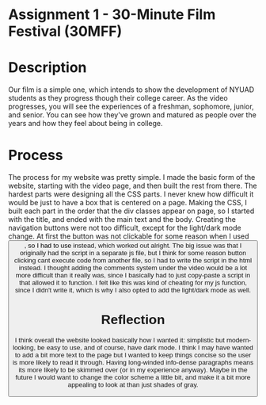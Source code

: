 # Assignment 1 - 30-Minute Film Festival (30MFF)

# Description
Our film is a simple one, which intends to show the development of NYUAD students as they progress though their college career. As the video progresses, you will see the 
experiences of a freshman, sophomore, junior, and senior. You can see how they've grown and matured as people over the years and how they feel about being in college.

# Process
The process for my website was pretty simple. I made the basic form of the website, starting with the video page, and then built the rest from there. The hardest parts were 
designing all the CSS parts. I never knew how difficult it would be just to have a box that is centered on a page. Making the CSS, I built each part in the order that the div 
classes appear on page, so I started with the title, and ended with the main text and the body. Creating the navigation buttons were not too difficult, except for the light/dark 
mode change. At first the button was not clickable for some reason when I used <button>, so I had to use <a> instead, which worked out alright. The big issue was that I originally 
had the script in a separate js file, but I think for some reason button clicking cant execute code from another file, so I had to write the script in the html instead. I 
thought adding the comments system under the video would be a lot more difficult than it really was, since I basically had to just copy-paste a script in that allowed it to 
function. I felt like this was kind of cheating for my js function, since I didn't write it, which is why I also opted to add the light/dark mode as well.

# Reflection
I think overall the website looked basically how I wanted it: simplistic but modern-looking, be easy to use, and of course, have dark mode. I think I may have wanted to add a bit 
more text to the page but I wanted to keep things concise so the user is more likely to read it through. Having long-winded info-dense paragraphs means its more likely to be 
skimmed over (or in my experience anyway). Maybe in the future I would want to change the color scheme a little bit, and make it a bit more appealing to look at than just shades 
of gray.
